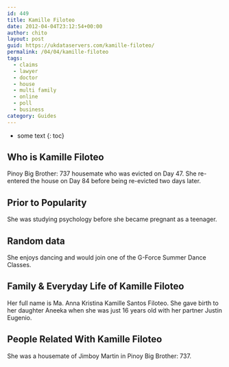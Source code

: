 ```yaml
---
id: 449
title: Kamille Filoteo
date: 2012-04-04T23:12:54+00:00
author: chito
layout: post
guid: https://ukdataservers.com/kamille-filoteo/
permalink: /04/04/kamille-filoteo
tags:
  - claims
  - lawyer
  - doctor
  - house
  - multi family
  - online
  - poll
  - business
category: Guides
---
```


* some text
{: toc}


## Who is  Kamille Filoteo
                  
                  
                  
Pinoy Big Brother: 737 housemate who was evicted on Day 47. She re-entered the house on Day 84 before being re-evicted two days later. 
                  
                
                
                
## Prior to Popularity 
                  
                  
                  
She was studying psychology before she became pregnant as a teenager. 
                  
                
                
                
## Random data 
                  
                  
                  
She enjoys dancing and would join one of the G-Force Summer Dance Classes. 
                  
                
                
                
## Family & Everyday Life of Kamille Filoteo
                  
                  
                  
Her full name is Ma. Anna Kristina Kamille Santos Filoteo. She gave birth to her daughter Aneeka when she was just 16 years old with her partner Justin Eugenio. 
                  
                
                
                
## People Related With  Kamille Filoteo
                  
                  
                  
She was a housemate of Jimboy Martin in Pinoy Big Brother: 737. 
                  
                
              
            
          
          
          
    
    
  
